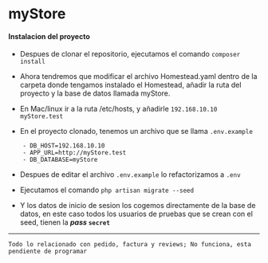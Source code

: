 # myStore
#### Instalacion del proyecto

- Despues de clonar el repositorio, ejecutamos el comando `composer install`

- Ahora tendremos que modificar el archivo Homestead.yaml dentro de la carpeta 
donde tengamos instalado el Homestead, añadir la ruta del proyecto y la base
de datos llamada myStore.

- En Mac/linux ir a la ruta /etc/hosts, y añadirle `192.168.10.10 myStore.test`

- En el proyecto clonado, tenemos un archivo que se llama `.env.example` 
```dotenv
    - DB_HOST=192.168.10.10
    - APP_URL=http://myStore.test
    - DB_DATABASE=myStore    
```
- Despues de editar el archivo `.env.example` lo refactorizamos a `.env`

- Ejecutamos el comando `php artisan migrate --seed`

- Y los datos de inicio de sesion los cogemos directamente de la base de datos,
en este caso todos los usuarios de pruebas que se crean con el seed, tienen la
***pass* ``secret``**

------------
 ```
 Todo lo relacionado con pedido, factura y reviews; No funciona, esta pendiente de programar
 ```
